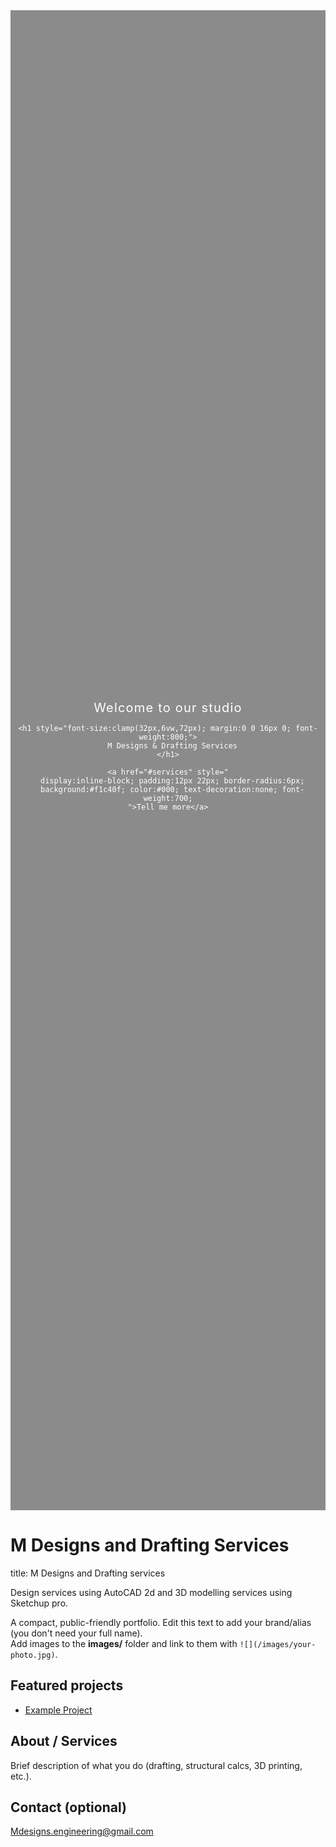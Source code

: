<!-- HERO SECTION -->
<div style="
  position:relative;
  height:60vh;                 /* hero height */
  min-height:360px;
  display:flex;
  align-items:center;
  justify-content:center;
  text-align:center;
  color:#fff;                  /* white text */
  background:
    linear-gradient(rgba(0,0,0,.45), rgba(0,0,0,.45)), /* dark overlay */
    url('/images/Scaffolding1.jpg') center/cover no-repeat; /* your image */
  margin:0 0 32px 0;           /* space under hero */
">
  <div>
    <div style="font-size:1.25rem; letter-spacing:.06em; margin-bottom:.5rem;">
      Welcome to our studio
    </div>

    <h1 style="font-size:clamp(32px,6vw,72px); margin:0 0 16px 0; font-weight:800;">
      M Designs & Drafting Services
    </h1>

    <a href="#services" style="
      display:inline-block; padding:12px 22px; border-radius:6px;
      background:#f1c40f; color:#000; text-decoration:none; font-weight:700;
    ">Tell me more</a>
  </div>
</div>


# M Designs and Drafting Services


title: M Designs and Drafting services



Design services using AutoCAD 2d and 3D modelling services using Sketchup pro.

A compact, public-friendly portfolio. Edit this text to add your brand/alias (you don't need your full name).  
Add images to the **images/** folder and link to them with `![](/images/your-photo.jpg)`.

## Featured projects
- [Example Project](projects/example-project.md)

## About / Services
Brief description of what you do (drafting, structural calcs, 3D printing, etc.).

## Contact (optional)
Mdesigns.engineering@gmail.com
